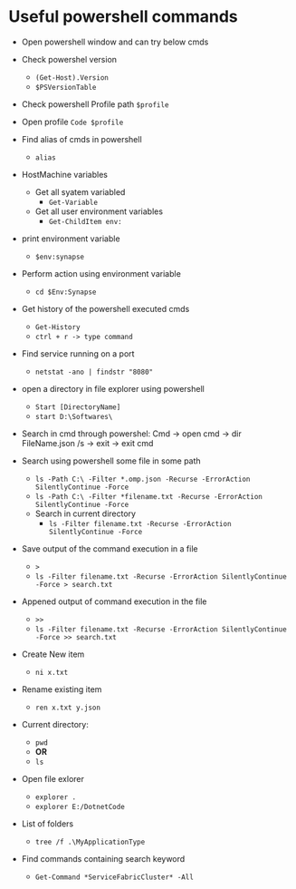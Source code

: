 # Useful powershell commands

- Open powershell window and can try below cmds
- Check powershel version
	- `(Get-Host).Version`
	- `$PSVersionTable`
- Check powershell Profile path `$profile`
- Open profile `Code $profile`
- Find alias of cmds in powershell
  - `alias` 
- HostMachine variables 
	- Get all syatem variabled
		- `Get-Variable`
	- Get all user environment variables
		- `Get-ChildItem env:`
- print environment variable
	- `$env:synapse`
- Perform action using environment variable
	- `cd $Env:Synapse`

- Get history of the powershell executed cmds
	- `Get-History`
	- `ctrl + r -> type command`
- Find service running on a port
	- `netstat -ano | findstr "8080"`
- open a directory in file explorer using powershell
	- `Start [DirectoryName]` 
	- `start D:\Softwares\`
- Search in cmd through powershel: Cmd -> open cmd  -> dir FileName.json /s -> exit -> exit cmd 
- Search using powershell some file in some path
	- `ls -Path C:\ -Filter *.omp.json -Recurse -ErrorAction SilentlyContinue -Force`
	- `ls -Path C:\ -Filter *filename.txt -Recurse -ErrorAction SilentlyContinue -Force`
	- Search in current directory
		- `ls -Filter filename.txt -Recurse -ErrorAction SilentlyContinue -Force`
- Save output of the command execution in a file
	- `>` 
	- `ls -Filter filename.txt -Recurse -ErrorAction SilentlyContinue -Force > search.txt`
- Appened output of command execution in the file
	- `>>`
	- `ls -Filter filename.txt -Recurse -ErrorAction SilentlyContinue -Force >> search.txt`
- Create New item
	- `ni x.txt`
- Rename existing item
	- `ren x.txt y.json`
- Current directory:
	- `pwd`
	- **OR**
	- `ls`
- Open file exlorer
	- `explorer .`  
	- `explorer E:/DotnetCode`
- List of folders
	- `tree /f .\MyApplicationType`

- Find commands containing search keyword
	- `Get-Command *ServiceFabricCluster* -All`